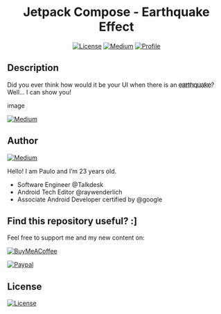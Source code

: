 <h1 align="center">Jetpack Compose - Earthquake Effect</h1>

<p align="center">
  <a href="https://opensource.org/licenses/Apache-2.0"><img alt="License" src="https://img.shields.io/badge/License-Apache%202.0-blue.svg"/></a>
  <a href="https://pauloaapereira.medium.com/jetpack-compose-pulsating-effect-4b9f2928d31a"><img alt="Medium" src="https://badges.aleen42.com/src/medium.svg"/></a>
  <a href="https://github.com/pauloaapereira"><img alt="Profile" src="https://badges.aleen42.com/src/github.svg"/></a> 
</p>

## Description
Did you ever think how would it be your UI when there is an e҉a҉r҉t҉h҉q҉u҉a҉k҉e҉?
Well… I can show you!

image

  <a href="https://pauloaapereira.medium.com/jetpack-compose-pulsating-effect-4b9f2928d31a"><img alt="Medium" src="https://badges.aleen42.com/src/medium.svg"/></a>
  
## Author

<a href="https://twitter.com/pauloppereiraa"><img alt="Medium" src="https://badges.aleen42.com/src/twitter.svg"/></a>

Hello! I am Paulo and I’m 23 years old.

- Software Engineer @Talkdesk
- Android Tech Editor @raywenderlich
- Associate Android Developer certified by @google


## Find this repository useful? :]

Feel free to support me and my new content on: 

<a href="https://www.buymeacoffee.com/ppereira"><img alt="BuyMeACoffee" src="https://badges.aleen42.com/src/buymeacoffee.svg"/></a> 

<a href="https://www.paypal.com/donate?hosted_button_id=68Q9V7ZGGAW2W"><img alt="Paypal" src="https://badges.aleen42.com/src/paypal.svg"/></a> 

## License

<a href="https://opensource.org/licenses/Apache-2.0"><img alt="License" src="https://img.shields.io/badge/License-Apache%202.0-blue.svg"/></a>
